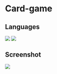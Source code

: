 # Card-game

## Languages

<p><img src="https://img.shields.io/badge/HTML5-E34F26?style=for-the-badge&logo=html5&logoColor=white">
   <img src="https://img.shields.io/badge/CSS3-1572B6?style=for-the-badge&logo=css3&logoColor=white"></p>

## Screenshot
<img src="https://scontent.fsjk2-1.fna.fbcdn.net/v/t39.30808-6/241073551_243915960977534_2034694958290324307_n.jpg?_nc_cat=109&ccb=1-5&_nc_sid=730e14&_nc_ohc=HvbugoO3nWcAX9sqb8F&_nc_ht=scontent.fsjk2-1.fna&oh=033d8a5718ab69c0fde9ac5d236ca0db&oe=613430C5">
